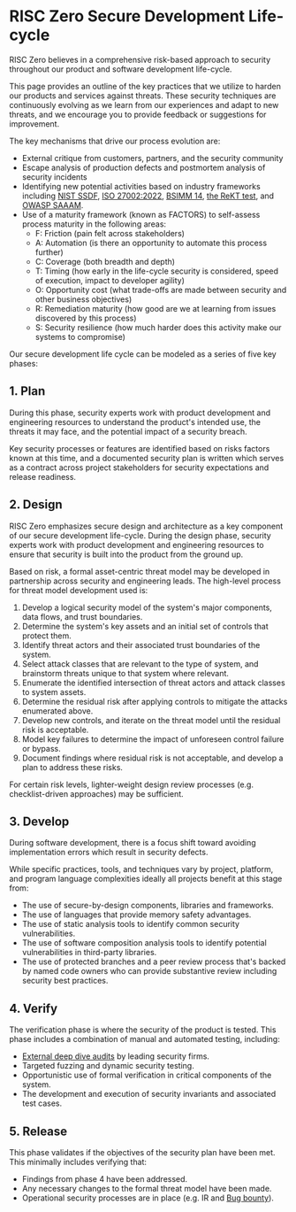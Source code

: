 # RISC Zero Secure Development Life-cycle

RISC Zero believes in a comprehensive risk-based approach to security throughout our product and software development life-cycle.

This page provides an outline of the key practices that we utilize to harden our products and services against threats. These security techniques are continuously evolving as we learn from our experiences and adapt to new threats, and we encourage you to provide feedback or suggestions for improvement.

The key mechanisms that drive our process evolution are:

- External critique from customers, partners, and the security community
- Escape analysis of production defects and postmortem analysis of security incidents
- Identifying new potential activities based on industry frameworks including [NIST SSDF], [ISO 27002:2022], [BSIMM 14], [the ReKT test], and [OWASP SAAAM].
- Use of a maturity framework (known as FACTORS) to self-assess process maturity in the following areas:
  - F: Friction (pain felt across stakeholders)
  - A: Automation (is there an opportunity to automate this process further)
  - C: Coverage (both breadth and depth)
  - T: Timing (how early in the life-cycle security is considered, speed of execution, impact to developer agility)
  - O: Opportunity cost (what trade-offs are made between security and other business objectives)
  - R: Remediation maturity (how good are we at learning from issues discovered by this process)
  - S: Security resilience (how much harder does this activity make our systems to compromise)

Our secure development life cycle can be modeled as a series of five key phases:

## 1. Plan

During this phase, security experts work with product development and engineering resources to understand the product's intended use, the threats it may face, and the potential impact of a security breach.

Key security processes or features are identified based on risks factors known at this time, and a documented security plan is written which serves as a contract across project stakeholders for security expectations and release readiness.

## 2. Design

RISC Zero emphasizes secure design and architecture as a key component of our secure development life-cycle. During the design phase, security experts work with product development and engineering resources to ensure that security is built into the product from the ground up.

Based on risk, a formal asset-centric threat model may be developed in partnership across security and engineering leads. The high-level process for threat model development used is:

1. Develop a logical security model of the system's major components, data flows, and trust boundaries.
2. Determine the system's key assets and an initial set of controls that protect them.
3. Identify threat actors and their associated trust boundaries of the system.
4. Select attack classes that are relevant to the type of system, and brainstorm threats unique to that system where relevant.
5. Enumerate the identified intersection of threat actors and attack classes to system assets.
6. Determine the residual risk after applying controls to mitigate the attacks enumerated above.
7. Develop new controls, and iterate on the threat model until the residual risk is acceptable.
8. Model key failures to determine the impact of unforeseen control failure or bypass.
9. Document findings where residual risk is not acceptable, and develop a plan to address these risks.

For certain risk levels, lighter-weight design review processes (e.g. checklist-driven approaches) may be sufficient.

## 3. Develop

During software development, there is a focus shift toward avoiding implementation errors which result in security defects.

While specific practices, tools, and techniques vary by project, platform, and program language complexities ideally all projects benefit at this stage from:

- The use of secure-by-design components, libraries and frameworks.
- The use of languages that provide memory safety advantages.
- The use of static analysis tools to identify common security vulnerabilities.
- The use of software composition analysis tools to identify potential vulnerabilities in third-party libraries.
- The use of protected branches and a peer review process that's backed by named code owners who can provide substantive review including security best practices.

## 4. Verify

The verification phase is where the security of the product is tested. This phase includes a combination of manual and automated testing, including:

- [External deep dive audits] by leading security firms.
- Targeted fuzzing and dynamic security testing.
- Opportunistic use of formal verification in critical components of the system.
- The development and execution of security invariants and associated test cases.

## 5. Release

This phase validates if the objectives of the security plan have been met. This minimally includes verifying that:

- Findings from phase 4 have been addressed.
- Any necessary changes to the formal threat model have been made.
- Operational security processes are in place (e.g. IR and [Bug bounty]).

[BSIMM 14]: https://www.synopsys.com/software-integrity/software-security-services/bsimm-maturity-model.html
[Bug bounty]: https://hackenproof.com/programs/risc-zero-zkvm
[External deep dive audits]: https://github.com/risc0/rz-security/tree/release-2.2/audits
[ISO 27002:2022]: https://www.iso.org/standard/75652.html
[NIST SSDF]: https://csrc.nist.gov/Projects/ssdf
[OWASP SAAAM]: https://owasp.org/www-project-samm
[the ReKT test]: https://www.risczero.com/blog/risc-zero-take-the-rekt-test
